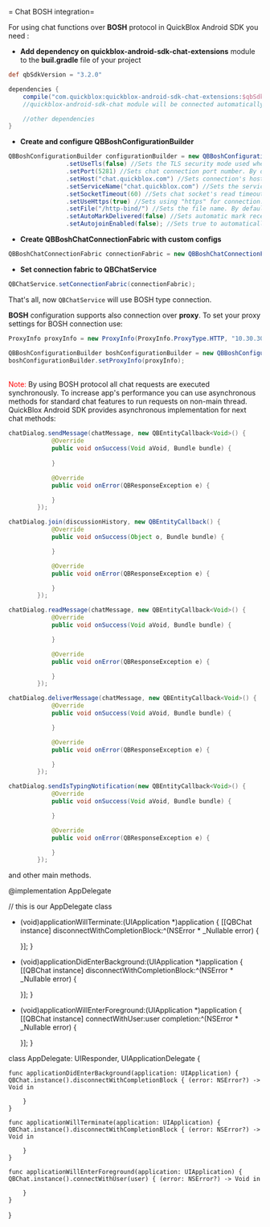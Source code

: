 = Chat BOSH integration=

For using chat functions over **BOSH** protocol in QuickBlox Android SDK you need :

* **Add dependency on quickblox-android-sdk-chat-extensions** module to the **buil.gradle** file of your project
```groovy
def qbSdkVersion = "3.2.0"

dependencies {
    compile("com.quickblox:quickblox-android-sdk-chat-extensions:$qbSdkVersion") 
    //quickblox-android-sdk-chat module will be connected automatically as transitive dependency

    //other dependencies
}
``` 

* **Create and configure QBBoshConfigurationBuilder**

```java
QBBoshConfigurationBuilder configurationBuilder = new QBBoshConfigurationBuilder()
                .setUseTls(false) //Sets the TLS security mode used when making the connection. By default TLS is disabled.
                .setPort(5281) //Sets chat connection port number. By default for BOSH connection sets 5281
                .setHost("chat.quickblox.com") //Sets connection's host. By default used chat endpoint of your app.
                .setServiceName("chat.quickblox.com") //Sets the service name of XMPP service (i.e., the XMPP domain). By default used chat endpoint of your app. 
                .setSocketTimeout(60) //Sets chat socket's read timeout in seconds
                .setUseHttps(true) //Sets using "https" for connection. By default is true.
                .setFile("/http-bind/") //Sets the file name. By default is "/http-bind/".
                .setAutoMarkDelivered(false) //Sets automatic mark received messages as delivered. By default for BOSH connection sets false.
                .setAutojoinEnabled(false); //Sets true to automatically join loaded or created on server dialogs. By default sets false.
```

* **Create QBBoshChatConnectionFabric with custom configs**
```java
QBBoshChatConnectionFabric connectionFabric = new QBBoshChatConnectionFabric(configurationBuilder);
```

* **Set connection fabric to QBChatService**
```java
QBChatService.setConnectionFabric(connectionFabric);
```

That's all, now ```QBChatService``` will use BOSH type connection.

**BOSH** configuration supports also connection over **proxy**. To set your proxy settings for BOSH connection use:
```java
ProxyInfo proxyInfo = new ProxyInfo(ProxyInfo.ProxyType.HTTP, "10.30.30.1", 3128, null, null);

QBBoshConfigurationBuilder boshConfigurationBuilder = new QBBoshConfigurationBuilder();
boshConfigurationBuilder.setProxyInfo(proxyInfo);
```


<br><span style="color:red;">Note:</span> By using BOSH protocol all chat requests are executed synchronously. To increase app's performance you can use asynchronous methods for standard chat features to run requests on non-main thread. QuickBlox Android SDK provides asynchronous implementation for next chat methods:

```java
chatDialog.sendMessage(chatMessage, new QBEntityCallback<Void>() {
            @Override
            public void onSuccess(Void aVoid, Bundle bundle) {
                
            }

            @Override
            public void onError(QBResponseException e) {

            }
        });  
```

```java
chatDialog.join(discussionHistory, new QBEntityCallback() {
            @Override
            public void onSuccess(Object o, Bundle bundle) {

            }

            @Override
            public void onError(QBResponseException e) {

            }
        });
```
        
```java
chatDialog.readMessage(chatMessage, new QBEntityCallback<Void>() {
            @Override
            public void onSuccess(Void aVoid, Bundle bundle) {

            }

            @Override
            public void onError(QBResponseException e) {

            }
        });
```

```java
chatDialog.deliverMessage(chatMessage, new QBEntityCallback<Void>() {
            @Override
            public void onSuccess(Void aVoid, Bundle bundle) {

            }

            @Override
            public void onError(QBResponseException e) {

            }
        });
```

```java
chatDialog.sendIsTypingNotification(new QBEntityCallback<Void>() {
            @Override
            public void onSuccess(Void aVoid, Bundle bundle) {

            }

            @Override
            public void onError(QBResponseException e) {

            }
        });
```
and other main methods.

<div class="tabs">
<title="Objective-C">
@implementation AppDelegate

// this is our AppDelegate class

- (void)applicationWillTerminate:(UIApplication *)application
{
   [[QBChat instance] disconnectWithCompletionBlock:^(NSError * _Nullable error) {
   
   }];
}

- (void)applicationDidEnterBackground:(UIApplication *)application
{
   [[QBChat instance] disconnectWithCompletionBlock:^(NSError * _Nullable error) {
   
   }];
}

- (void)applicationWillEnterForeground:(UIApplication *)application
{
    [[QBChat instance] connectWithUser:user  completion:^(NSError * _Nullable error) {
      
    }];
}
</syntaxhighlight>
<syntaxhighlight lang="objc" title="Swift">

class AppDelegate: UIResponder, UIApplicationDelegate {

    func applicationDidEnterBackground(application: UIApplication) {
	QBChat.instance().disconnectWithCompletionBlock { (error: NSError?) -> Void in
            
        }	
    }

    func applicationWillTerminate(application: UIApplication) {
	QBChat.instance().disconnectWithCompletionBlock { (error: NSError?) -> Void in
            
        }
    }

    func applicationWillEnterForeground(application: UIApplication) { 
	QBChat.instance().connectWithUser(user) { (error: NSError?) -> Void in
            
        }
    }
}
</syntaxhighlight>
</div>

